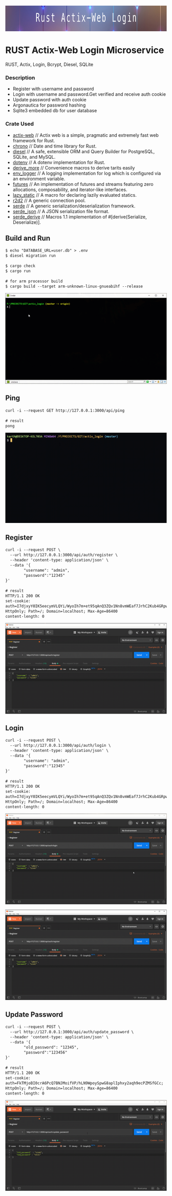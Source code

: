 <img width="880" height = "80" alt = "Actix-Web Login"
    src="doc/readme.png">

# RUST Actix-Web Login Microservice
RUST, Actix, Login, Bcrypt, Diesel, SQLite

### Description

- Register with username and password
- Login with username and password.Get verified and receive auth cookie
- Update password with auth cookie
- Argonautica for password hashing
- Sqlite3 embedded db for user database

### Crate Used

- [actix-web](https://crates.io/crates/actix-web) // Actix web is a simple, pragmatic and extremely fast web framework for Rust.
- [chrono](https://crates.io/crates/chrono) // Date and time library for Rust.
- [diesel](https://crates.io/crates/diesel) // A safe, extensible ORM and Query Builder for PostgreSQL, SQLite, and MySQL.
- [dotenv](https://crates.io/crates/dotenv) // A dotenv implementation for Rust.
- [derive_more](https://crates.io/crates/derive_more) // Convenience macros to derive tarits easily
- [env_logger](https://crates.io/crates/env_logger) // A logging implementation for log which is configured via an environment variable.
- [futures](https://crates.io/crates/futures) // An implementation of futures and streams featuring zero allocations, composability, and iterator-like interfaces.
- [lazy_static](https://docs.rs/lazy_static) // A macro for declaring lazily evaluated statics.
- [r2d2](https:crates.io/crates/r2d2) // A generic connection pool.
- [serde](https://crates.io/crates/serde) // A generic serialization/deserialization framework.
- [serde_json](https://crates.io/crates/serde_json) // A JSON serialization file format.
- [serde_derive](https://crates.io/crates/serde_derive) // Macros 1.1 implementation of #[derive(Serialize, Deserialize)].

## Build and Run

```
$ echo "DATABASE_URL=user.db" > .env
$ diesel migration run

$ cargo check 
$ cargo run 

# for arm processor build
$ cargo build --target arm-unknown-linux-gnueabihf --release
```

![](doc/cargo_run.gif)

## Ping
```
curl -i --request GET http://127.0.0.1:3000/api/ping 

# result
pong
```
![](doc/ping.gif)

## Register
```
curl -i --request POST \
  --url http://127.0.0.1:3000/api/auth/register \
  --header 'content-type: application/json' \
  --data '{
        "username": "admin",
        "password":"12345"
}'

# result
HTTP/1.1 200 OK
set-cookie: auth=I7djxyY0IK5eecymVLQYi/WyoIh7m+et95qAnQ3ZQv1Nn8vmWEaf7JrhC2Kub4GRpw==; HttpOnly; Path=/; Domain=localhost; Max-Age=86400
content-length: 0
```
![](doc/register.gif)

## Login
```
curl -i --request POST \
  --url http://127.0.0.1:3000/api/auth/login \
  --header 'content-type: application/json' \
  --data '{
        "username": "admin",
        "password":"12345"
}'

# result
HTTP/1.1 200 OK
set-cookie: auth=I7djxyY0IK5eecymVLQYi/WyoIh7m+et95qAnQ3ZQv1Nn8vmWEaf7JrhC2Kub4GRpw==; HttpOnly; Path=/; Domain=localhost; Max-Age=86400
content-length: 0
```
![](doc/login.gif)

![](doc/register.gif)


## Update Password
```
curl -i --request POST \
  --url http://127.0.0.1:3000/api/auth/update_password \
  --header 'content-type: application/json' \
  --data '{
        "old_password": "12345",
        "password":"123456"
}'

# result
HTTP/1.1 200 OK
set-cookie: auth=FkTMjoBI0crA6PcQ7BNJMoifVP/hLN9WpoySpwG8aplIphxy2aqh9ecPZMSfGCc; HttpOnly; Path=/; Domain=localhost; Max-Age=86400
content-length: 0
```
![](doc/update_password.gif)